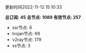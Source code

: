 更新时间2022-11-12 15:10:33

**总订阅: 45**
**总节点: 1089**
**有效节点: 257**
- ssr节点: 6
- trojan节点: 69
- v2ray节点: 179
- ss节点: 3
